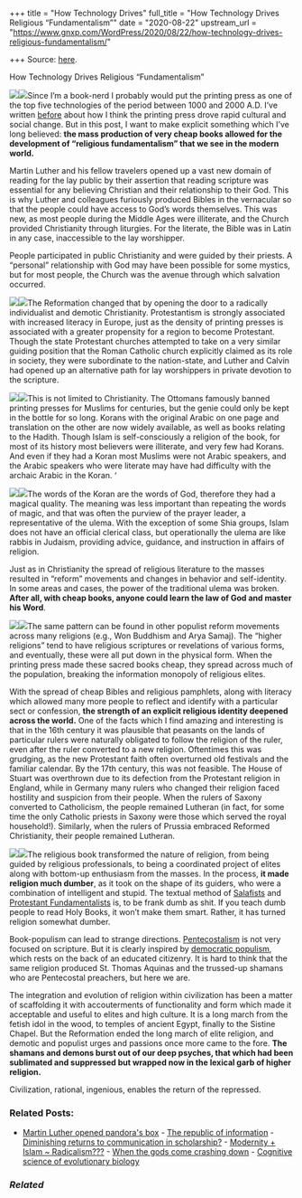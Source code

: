 +++
title = "How Technology Drives"
full_title = "How Technology Drives Religious “Fundamentalism”"
date = "2020-08-22"
upstream_url = "https://www.gnxp.com/WordPress/2020/08/22/how-technology-drives-religious-fundamentalism/"

+++
Source: [here](https://www.gnxp.com/WordPress/2020/08/22/how-technology-drives-religious-fundamentalism/).

How Technology Drives Religious “Fundamentalism”

[![](https://i0.wp.com/www.gnxp.com/WordPress/wp-content/uploads/2020/08/rebelintheranks.jpeg?resize=183%2C275&ssl=1)![](https://i0.wp.com/www.gnxp.com/WordPress/wp-content/uploads/2020/08/rebelintheranks.jpeg?resize=183%2C275&ssl=1)](https://www.amazon.com/exec/obidos/ASIN/B01NCMWZMK/geneexpressio-20)Since I’m a book-nerd I probably would put the printing press as one of the top five technologies of the period between 1000 and 2000 A.D. I’ve written [before](https://www.gnxp.com/WordPress/2018/10/29/the-rise-of-printing-and-the-populist-republic/) about how I think the printing press drove rapid cultural and social change. But in this post, I want to make explicit something which I’ve long believed: **the mass production of very cheap books allowed for the development of “religious fundamentalism” that we see in the modern world.**

Martin Luther and his fellow travelers opened up a vast new domain of reading for the lay public by their assertion that reading scripture was essential for any believing Christian and their relationship to their God. This is why Luther and colleagues furiously produced Bibles in the vernacular so that the people could have access to God’s words themselves. This was new, as most people during the Middle Ages were illiterate, and the Church provided Christianity through liturgies. For the literate, the Bible was in Latin in any case, inaccessible to the lay worshipper.

People participated in public Christianity and were guided by their priests. A “personal” relationship with God may have been possible for some mystics, but for most people, the Church was the avenue through which salvation occurred.

[![](https://i0.wp.com/www.gnxp.com/WordPress/wp-content/uploads/2019/07/fatadiscord.jpeg?resize=194%2C259&ssl=1)![](https://i0.wp.com/www.gnxp.com/WordPress/wp-content/uploads/2019/07/fatadiscord.jpeg?resize=194%2C259&ssl=1)](https://www.amazon.com/exec/obidos/ASIN/B0796T43YF/geneexpressio-20)The Reformation changed that by opening the door to a radically individualist and demotic Christianity. Protestantism is strongly associated with increased literacy in Europe, just as the density of printing presses is associated with a greater propensity for a region to become Protestant. Though the state Protestant churches attempted to take on a very similar guiding position that the Roman Catholic church explicitly claimed as its role in society, they were subordinate to the nation-state, and Luther and Calvin had opened up an alternative path for lay worshippers in private devotion to the scripture.

[![](https://i0.wp.com/www.gnxp.com/WordPress/wp-content/uploads/2020/08/godsecretaries.jpeg?resize=183%2C275&ssl=1)![](https://i0.wp.com/www.gnxp.com/WordPress/wp-content/uploads/2020/08/godsecretaries.jpeg?resize=183%2C275&ssl=1)](https://www.amazon.com/exec/obidos/ASIN/0060838736/geneexpressio-20)This is not limited to Christianity. The Ottomans famously banned printing presses for Muslims for centuries, but the genie could only be kept in the bottle for so long. Korans with the original Arabic on one page and translation on the other are now widely available, as well as books relating to the Hadith. Though Islam is self-consciously a religion of the book, for most of its history most believers were illiterate, and very few had Korans. And even if they had a Koran most Muslims were not Arabic speakers, and the Arabic speakers who were literate may have had difficulty with the archaic Arabic in the Koran. ‘

[![](https://i0.wp.com/www.gnxp.com/WordPress/wp-content/uploads/2020/08/studykoran.jpeg?resize=218%2C300&ssl=1)![](https://i0.wp.com/www.gnxp.com/WordPress/wp-content/uploads/2020/08/studykoran.jpeg?resize=218%2C300&ssl=1)](https://www.amazon.com/exec/obidos/ASIN/B007XJ77QG/geneexpressio-20)The words of the Koran are the words of God, therefore they had a magical quality. The meaning was less important than repeating the words of magic, and that was often the purview of the prayer leader, a representative of the ulema. With the exception of some Shia groups, Islam does not have an official clerical class, but operationally the ulema are like rabbis in Judaism, providing advice, guidance, and instruction in affairs of religion.

Just as in Christianity the spread of religious literature to the masses resulted in “reform” movements and changes in behavior and self-identity. In some areas and cases, the power of the traditional ulema was broken. **After all, with cheap books, anyone could learn the law of God and master his Word**.

[![](https://i0.wp.com/www.gnxp.com/WordPress/wp-content/uploads/2020/08/secularcity.jpeg?resize=171%2C295&ssl=1)![](https://i0.wp.com/www.gnxp.com/WordPress/wp-content/uploads/2020/08/secularcity.jpeg?resize=171%2C295&ssl=1)](https://www.amazon.com/exec/obidos/ASIN/B00ENMWUE0/geneexpressio-20)The same pattern can be found in other populist reform movements across many religions (e.g., Won Buddhism and Arya Samaj). The “higher religions” tend to have religious scriptures or revelations of various forms, and eventually, these were all put down in the physical form. When the printing press made these sacred books cheap, they spread across much of the population, breaking the information monopoly of religious elites.

With the spread of cheap Bibles and religious pamphlets, along with literacy which allowed many more people to reflect and identify with a particular sect or confession, **the strength of an explicit religious identity deepened across the world.** One of the facts which I find amazing and interesting is that in the 16th century it was plausible that peasants on the lands of particular rulers were naturally obligated to follow the religion of the ruler, even after the ruler converted to a new religion. Oftentimes this was grudging, as the new Protestant faith often overturned old festivals and the familiar calendar. By the 17th century, this was not feasible. The House of Stuart was overthrown due to its defection from the Protestant religion in England, while in Germany many rulers who changed their religion faced hostility and suspicion from their people. When the rulers of Saxony converted to Catholicism, the people remained Lutheran (in fact, for some time the only Catholic priests in Saxony were those which served the royal household!). Similarly, when the rulers of Prussia embraced Reformed Christianity, their people remained Lutheran.

[![](https://i0.wp.com/www.gnxp.com/WordPress/wp-content/uploads/2020/08/pentecost.jpeg?resize=189%2C300&ssl=1)![](https://i0.wp.com/www.gnxp.com/WordPress/wp-content/uploads/2020/08/pentecost.jpeg?resize=189%2C300&ssl=1)](https://www.amazon.com/exec/obidos/ASIN/0199575150/geneexpressio-20)The religious book transformed the nature of religion, from being guided by religious professionals, to being a coordinated project of elites along with bottom-up enthusiasm from the masses. In the process, **it made religion much dumber**, as it took on the shape of its guiders, who were a combination of intelligent and stupid. The textual method of [Salafists](https://en.wikipedia.org/wiki/Salafi_movement#Differences_to_Classical_Sunnism) and [Protestant Fundamentalists](https://en.wikipedia.org/wiki/Biblical_literalism#Clarity_of_the_text) is, to be frank dumb as shit. If you teach dumb people to read Holy Books, it won’t make them smart. Rather, it has turned religion somewhat dumber.

Book-populism can lead to strange directions. [Pentecostalism](https://en.wikipedia.org/wiki/Pentecostalism#:~:text=Pentecostalism%20or%20Classical%20Pentecostalism%20is,baptism%20with%20the%20Holy%20Spirit.) is not very focused on scripture. But it is clearly inspired by [democratic populism](https://en.wikipedia.org/wiki/Pentecostalism#Background), which rests on the back of an educated citizenry. It is hard to think that the same religion produced St. Thomas Aquinas and the trussed-up shamans who are Pentecostal preachers, but here we are.

The integration and evolution of religion within civilization has been a matter of scaffolding it with accouterments of functionality and form which made it acceptable and useful to elites and high culture. It is a long march from the fetish idol in the wood, to temples of ancient Egypt, finally to the Sistine Chapel. But the Reformation ended the long march of elite religion, and demotic and populist urges and passions once more came to the fore. **The shamans and demons burst out of our deep psyches, that which had been sublimated and suppressed but wrapped now in the lexical garb of higher religion.**

Civilization, rational, ingenious, enables the return of the repressed.

### Related Posts:

- [Martin Luther opened pandora's
  box](https://www.gnxp.com/WordPress/2020/08/09/martin-luther-opened-pandoras-box/) - [The republic of
  information](https://www.gnxp.com/WordPress/2019/07/24/the-republic-of-information/) - [Diminishing returns to communication in
  scholarship?](https://www.gnxp.com/WordPress/2013/01/28/diminishing-returns-to-communication-in-scholarship/) - [Modernity + Islam \~
  Radicalism???](https://www.gnxp.com/WordPress/2005/01/26/modernity-islam-radicalism/) - [When the gods come crashing
  down](https://www.gnxp.com/WordPress/2017/03/29/when-the-gods-come-crashing-down/) - [Cognitive science of evolutionary
  biology](https://www.gnxp.com/WordPress/2006/03/13/cognitive-science-of-evolutionary-biology/)

### *Related*

[](https://www.addtoany.com/add_to/facebook?linkurl=https%3A%2F%2Fwww.gnxp.com%2FWordPress%2F2020%2F08%2F22%2Fhow-technology-drives-religious-fundamentalism%2F&linkname=How%20Technology%20Drives%20Religious%20%E2%80%9CFundamentalism%E2%80%9D "Facebook")[](https://www.addtoany.com/add_to/twitter?linkurl=https%3A%2F%2Fwww.gnxp.com%2FWordPress%2F2020%2F08%2F22%2Fhow-technology-drives-religious-fundamentalism%2F&linkname=How%20Technology%20Drives%20Religious%20%E2%80%9CFundamentalism%E2%80%9D "Twitter")[](https://www.addtoany.com/add_to/email?linkurl=https%3A%2F%2Fwww.gnxp.com%2FWordPress%2F2020%2F08%2F22%2Fhow-technology-drives-religious-fundamentalism%2F&linkname=How%20Technology%20Drives%20Religious%20%E2%80%9CFundamentalism%E2%80%9D "Email")[](https://www.addtoany.com/share)
